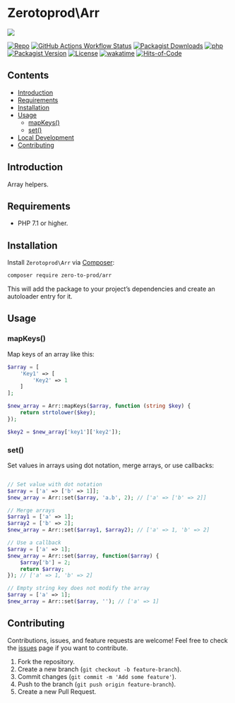 # Zerotoprod\Arr

![](art/logo.png)

[![Repo](https://img.shields.io/badge/github-gray?logo=github)](https://github.com/zero-to-prod/arr)
[![GitHub Actions Workflow Status](https://img.shields.io/github/actions/workflow/status/zero-to-prod/arr/test.yml?label=test)](https://github.com/zero-to-prod/arr/actions)
[![Packagist Downloads](https://img.shields.io/packagist/dt/zero-to-prod/arr?color=blue)](https://packagist.org/packages/zero-to-prod/arr/stats)
[![php](https://img.shields.io/packagist/php-v/zero-to-prod/arr.svg?color=purple)](https://packagist.org/packages/zero-to-prod/arr/stats)
[![Packagist Version](https://img.shields.io/packagist/v/zero-to-prod/arr?color=f28d1a)](https://packagist.org/packages/zero-to-prod/arr)
[![License](https://img.shields.io/packagist/l/zero-to-prod/arr?color=pink)](https://github.com/zero-to-prod/arr/blob/main/LICENSE.md)
[![wakatime](https://wakatime.com/badge/github/zero-to-prod/arr.svg)](https://wakatime.com/badge/github/zero-to-prod/arr)
[![Hits-of-Code](https://hitsofcode.com/github/zero-to-prod/arr?branch=main)](https://hitsofcode.com/github/zero-to-prod/arr/view?branch=main)

## Contents

- [Introduction](#introduction)
- [Requirements](#requirements)
- [Installation](#installation)
- [Usage](#usage)
    - [mapKeys()](#mapkeys)
    - [set()](#set)
- [Local Development](./LOCAL_DEVELOPMENT.md)
- [Contributing](#contributing)

## Introduction

Array helpers.

## Requirements

- PHP 7.1 or higher.

## Installation

Install `Zerotoprod\Arr` via [Composer](https://getcomposer.org/):

```bash
composer require zero-to-prod/arr
```

This will add the package to your project’s dependencies and create an autoloader entry for it.

## Usage

### mapKeys()

Map keys of an array like this:

```php
$array = [
    'Key1' => [
        'Key2' => 1
    ]
];

$new_array = Arr::mapKeys($array, function (string $key) {
    return strtolower($key);
});

$key2 = $new_array['key1']['key2']);
```

### set()

Set values in arrays using dot notation, merge arrays, or use callbacks:

```php

// Set value with dot notation
$array = ['a' => ['b' => 1]];
$new_array = Arr::set($array, 'a.b', 2); // ['a' => ['b' => 2]]

// Merge arrays
$array1 = ['a' => 1];
$array2 = ['b' => 2];
$new_array = Arr::set($array1, $array2); // ['a' => 1, 'b' => 2]

// Use a callback
$array = ['a' => 1];
$new_array = Arr::set($array, function($array) {
    $array['b'] = 2;
    return $array;
}); // ['a' => 1, 'b' => 2]

// Empty string key does not modify the array
$array = ['a' => 1];
$new_array = Arr::set($array, ''); // ['a' => 1]
```

## Contributing

Contributions, issues, and feature requests are welcome!
Feel free to check the [issues](https://github.com/zero-to-prod/arr/issues) page if you want to contribute.

1. Fork the repository.
2. Create a new branch (`git checkout -b feature-branch`).
3. Commit changes (`git commit -m 'Add some feature'`).
4. Push to the branch (`git push origin feature-branch`).
5. Create a new Pull Request.